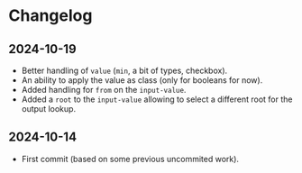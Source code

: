 # Changelog

## 2024-10-19

- Better handling of `value` (`min`, a bit of types, checkbox).
- An ability to apply the value as class (only for booleans for now).
- Added handling for `from` on the `input-value`.
- Added a `root` to the `input-value` allowing to select a different root for the output lookup.

## 2024-10-14

- First commit (based on some previous uncommited work).
